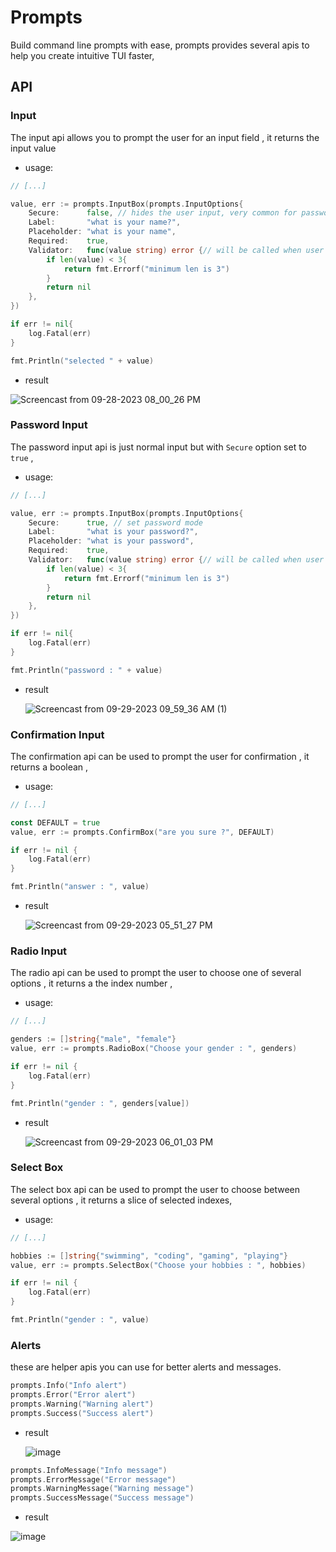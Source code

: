# Prompts

Build command line prompts with ease, prompts provides several apis to help you create intuitive TUI faster,

## API

### Input

The input api allows you to prompt the user for an input field , it returns the input value

- usage:

```go
// [...]

value, err := prompts.InputBox(prompts.InputOptions{
	Secure:      false, // hides the user input, very common for passwords
	Label:       "what is your name?",
	Placeholder: "what is your name",
	Required:    true,
	Validator:   func(value string) error {// will be called when user submit, and returned error will be displayed to the user below the input
		if len(value) < 3{
			return fmt.Errorf("minimum len is 3")
		}
		return nil
	},
})

if err != nil{
	log.Fatal(err)
}

fmt.Println("selected " + value)
```

- result

![Screencast from 09-28-2023 08_00_26 PM](https://github.com/yassinebenaid/prompts/assets/101285507/5e4e8c68-5e6a-4cb1-8ca0-169203ca5f6c)

### Password Input

The password input api is just normal input but with `Secure` option set to `true` ,

- usage:

```go
// [...]

value, err := prompts.InputBox(prompts.InputOptions{
	Secure:      true, // set password mode
	Label:       "what is your password?",
	Placeholder: "what is your password",
	Required:    true,
	Validator:   func(value string) error {// will be called when user submit, and returned error will be displayed to the user below the input
		if len(value) < 3{
			return fmt.Errorf("minimum len is 3")
		}
		return nil
	},
})

if err != nil{
	log.Fatal(err)
}

fmt.Println("password : " + value)
```

- result
  
  ![Screencast from 09-29-2023 09_59_36 AM (1)](https://github.com/yassinebenaid/prompts/assets/101285507/c3c54db1-5964-41b6-90c6-9f5614f28448)


### Confirmation Input

The confirmation api can be used to prompt the user for confirmation , it returns a boolean ,

- usage:

```go
// [...]

const DEFAULT = true
value, err := prompts.ConfirmBox("are you sure ?", DEFAULT)

if err != nil {
	log.Fatal(err)
}

fmt.Println("answer : ", value)
```

- result
  
  ![Screencast from 09-29-2023 05_51_27 PM](https://github.com/yassinebenaid/prompts/assets/101285507/83536f0d-a551-4963-ae5e-66d9eff54d89)

### Radio Input

The radio api can be used to prompt the user to choose one of several options , it returns a the index number ,

- usage:

```go
// [...]

genders := []string{"male", "female"}
value, err := prompts.RadioBox("Choose your gender : ", genders)

if err != nil {
	log.Fatal(err)
}

fmt.Println("gender : ", genders[value])
```

- result

   ![Screencast from 09-29-2023 06_01_03 PM](https://github.com/yassinebenaid/prompts/assets/101285507/bb264973-7112-4faa-a19d-c1bbc9fa1a1e)


### Select Box

The select box api can be used to prompt the user to choose between several options , it returns a slice of selected indexes,

- usage:

```go
// [...]

hobbies := []string{"swimming", "coding", "gaming", "playing"}
value, err := prompts.SelectBox("Choose your hobbies : ", hobbies)

if err != nil {
	log.Fatal(err)
}

fmt.Println("gender : ", value)
```

### Alerts
these are helper apis you can use for better alerts and messages.
```go
prompts.Info("Info alert")
prompts.Error("Error alert")
prompts.Warning("Warning alert")
prompts.Success("Success alert")
```

- result

  ![image](https://github.com/yassinebenaid/prompts/assets/101285507/8cf6b58c-a5f4-476c-a622-bc95837beb2f)

  
```go
prompts.InfoMessage("Info message")
prompts.ErrorMessage("Error message")
prompts.WarningMessage("Warning message")
prompts.SuccessMessage("Success message")
```

- result

![image](https://github.com/yassinebenaid/prompts/assets/101285507/d18f974d-4e2b-47d0-9148-63eef9d283df)
